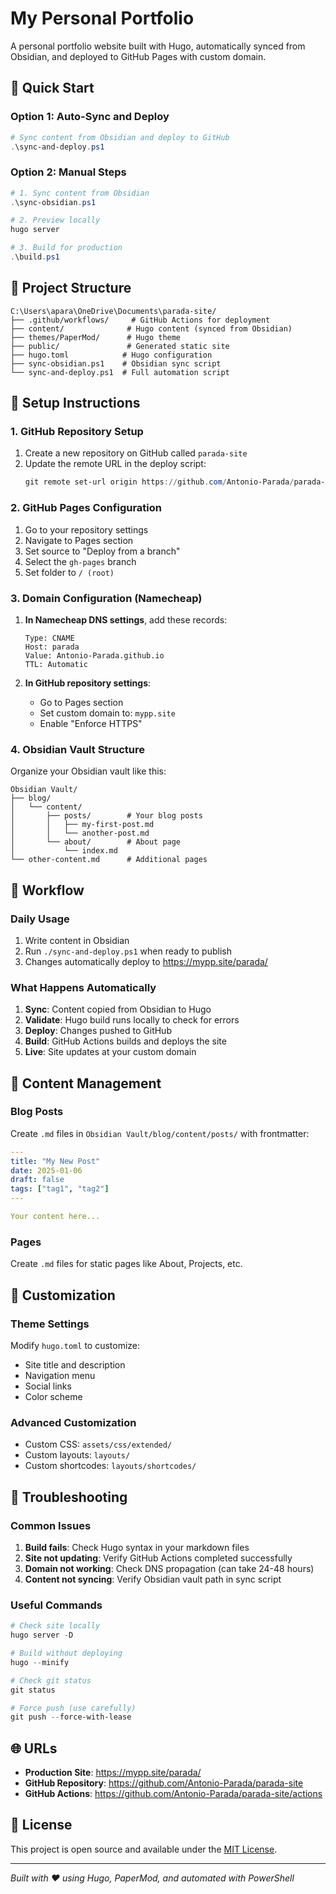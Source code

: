 # My Personal Portfolio

A personal portfolio website built with Hugo, automatically synced from Obsidian, and deployed to GitHub Pages with custom domain.

## 🚀 Quick Start

### Option 1: Auto-Sync and Deploy
```powershell
# Sync content from Obsidian and deploy to GitHub
.\sync-and-deploy.ps1
```

### Option 2: Manual Steps
```powershell
# 1. Sync content from Obsidian
.\sync-obsidian.ps1

# 2. Preview locally
hugo server

# 3. Build for production
.\build.ps1
```

## 📁 Project Structure

```
C:\Users\apara\OneDrive\Documents\parada-site/
├── .github/workflows/     # GitHub Actions for deployment
├── content/              # Hugo content (synced from Obsidian)
├── themes/PaperMod/      # Hugo theme
├── public/               # Generated static site
├── hugo.toml            # Hugo configuration
├── sync-obsidian.ps1    # Obsidian sync script
└── sync-and-deploy.ps1  # Full automation script
```

## 🔧 Setup Instructions

### 1. GitHub Repository Setup

1. Create a new repository on GitHub called `parada-site`
2. Update the remote URL in the deploy script:
   ```powershell
   git remote set-url origin https://github.com/Antonio-Parada/parada-site.git
   ```

### 2. GitHub Pages Configuration

1. Go to your repository settings
2. Navigate to Pages section
3. Set source to "Deploy from a branch"
4. Select the `gh-pages` branch
5. Set folder to `/ (root)`

### 3. Domain Configuration (Namecheap)

1. **In Namecheap DNS settings**, add these records:
   ```
   Type: CNAME
   Host: parada
   Value: Antonio-Parada.github.io
   TTL: Automatic
   ```

2. **In GitHub repository settings**:
   - Go to Pages section
   - Set custom domain to: `mypp.site`
   - Enable "Enforce HTTPS"

### 4. Obsidian Vault Structure

Organize your Obsidian vault like this:
```
Obsidian Vault/
├── blog/
│   └── content/
│       ├── posts/        # Your blog posts
│       │   ├── my-first-post.md
│       │   └── another-post.md
│       └── about/        # About page
│           └── index.md
└── other-content.md      # Additional pages
```

## 🔄 Workflow

### Daily Usage
1. Write content in Obsidian
2. Run `./sync-and-deploy.ps1` when ready to publish
3. Changes automatically deploy to https://mypp.site/parada/

### What Happens Automatically
1. **Sync**: Content copied from Obsidian to Hugo
2. **Validate**: Hugo build runs locally to check for errors
3. **Deploy**: Changes pushed to GitHub
4. **Build**: GitHub Actions builds and deploys the site
5. **Live**: Site updates at your custom domain

## 📝 Content Management

### Blog Posts
Create `.md` files in `Obsidian Vault/blog/content/posts/` with frontmatter:
```yaml
---
title: "My New Post"
date: 2025-01-06
draft: false
tags: ["tag1", "tag2"]
---

Your content here...
```

### Pages
Create `.md` files for static pages like About, Projects, etc.

## 🎨 Customization

### Theme Settings
Modify `hugo.toml` to customize:
- Site title and description
- Navigation menu
- Social links
- Color scheme

### Advanced Customization
- Custom CSS: `assets/css/extended/`
- Custom layouts: `layouts/`
- Custom shortcodes: `layouts/shortcodes/`

## 🔧 Troubleshooting

### Common Issues

1. **Build fails**: Check Hugo syntax in your markdown files
2. **Site not updating**: Verify GitHub Actions completed successfully
3. **Domain not working**: Check DNS propagation (can take 24-48 hours)
4. **Content not syncing**: Verify Obsidian vault path in sync script

### Useful Commands
```powershell
# Check site locally
hugo server -D

# Build without deploying
hugo --minify

# Check git status
git status

# Force push (use carefully)
git push --force-with-lease
```

## 🌐 URLs

- **Production Site**: https://mypp.site/parada/
- **GitHub Repository**: https://github.com/Antonio-Parada/parada-site
- **GitHub Actions**: https://github.com/Antonio-Parada/parada-site/actions

## 📄 License

This project is open source and available under the [MIT License](LICENSE).

---

*Built with ❤️ using Hugo, PaperMod, and automated with PowerShell*
